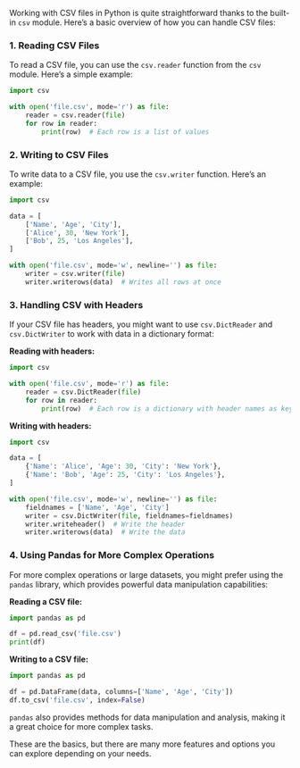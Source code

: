 Working with CSV files in Python is quite straightforward thanks to the built-in `csv` module. Here’s a basic overview of how you can handle CSV files:

### 1. **Reading CSV Files**

To read a CSV file, you can use the `csv.reader` function from the `csv` module. Here’s a simple example:

```python
import csv

with open('file.csv', mode='r') as file:
    reader = csv.reader(file)
    for row in reader:
        print(row)  # Each row is a list of values
```

### 2. **Writing to CSV Files**

To write data to a CSV file, you use the `csv.writer` function. Here’s an example:

```python
import csv

data = [
    ['Name', 'Age', 'City'],
    ['Alice', 30, 'New York'],
    ['Bob', 25, 'Los Angeles'],
]

with open('file.csv', mode='w', newline='') as file:
    writer = csv.writer(file)
    writer.writerows(data)  # Writes all rows at once
```

### 3. **Handling CSV with Headers**

If your CSV file has headers, you might want to use `csv.DictReader` and `csv.DictWriter` to work with data in a dictionary format:

**Reading with headers:**

```python
import csv

with open('file.csv', mode='r') as file:
    reader = csv.DictReader(file)
    for row in reader:
        print(row)  # Each row is a dictionary with header names as keys
```

**Writing with headers:**

```python
import csv

data = [
    {'Name': 'Alice', 'Age': 30, 'City': 'New York'},
    {'Name': 'Bob', 'Age': 25, 'City': 'Los Angeles'},
]

with open('file.csv', mode='w', newline='') as file:
    fieldnames = ['Name', 'Age', 'City']
    writer = csv.DictWriter(file, fieldnames=fieldnames)
    writer.writeheader()  # Write the header
    writer.writerows(data)  # Write the data
```

### 4. **Using Pandas for More Complex Operations**

For more complex operations or large datasets, you might prefer using the `pandas` library, which provides powerful data manipulation capabilities:

**Reading a CSV file:**

```python
import pandas as pd

df = pd.read_csv('file.csv')
print(df)
```

**Writing to a CSV file:**

```python
import pandas as pd

df = pd.DataFrame(data, columns=['Name', 'Age', 'City'])
df.to_csv('file.csv', index=False)
```

`pandas` also provides methods for data manipulation and analysis, making it a great choice for more complex tasks.

These are the basics, but there are many more features and options you can explore depending on your needs.
